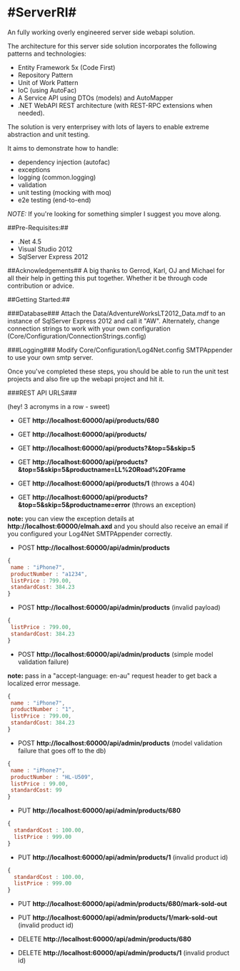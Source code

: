 #ServerRI#
========

An fully working overly engineered server side webapi solution.

The architecture for this server side solution incorporates the following patterns and technologies:

- Entity Framework 5x (Code First)
- Repository Pattern
- Unit of Work Pattern
- IoC (using AutoFac)
- A Service API using DTOs (models) and AutoMapper
- .NET WebAPI REST architecture (with REST-RPC extensions when needed).

The solution is very enterprisey with lots of layers to enable extreme abstraction and unit testing. 

It aims to demonstrate how to handle:
 - dependency injection (autofac)
 - exceptions
 - logging (common.logging)
 - validation
 - unit testing (mocking with moq)
 - e2e testing (end-to-end)
 
*NOTE:* If you're looking for something simpler I suggest you move along.

##Pre-Requisites:##

- .Net 4.5
- Visual Studio 2012
- SqlServer Express 2012 

##Acknowledgements##
A big thanks to Gerrod, Karl, OJ and Michael for all their help in getting this put together. 
Whether it be through code contribution or advice.

##Getting Started:##

###Database###
Attach the Data/AdventureWorksLT2012_Data.mdf to an instance of SqlServer Express 2012 and call it "AW".
Alternately, change connection strings to work with your own configuration (Core/Configuration/ConnectionStrings.config)

###Logging###
Modify Core/Configuration/Log4Net.config SMTPAppender to use your own smtp server.

Once you've completed these steps, you should be able to run the unit test projects and also fire up the webapi project and hit it.

###REST API URLS###

(hey! 3 acronyms in a row - sweet)

- GET **http://localhost:60000/api/products/680**
- GET **http://localhost:60000/api/products/**
- GET **http://localhost:60000/api/products?&top=5&skip=5**
- GET **http://localhost:60000/api/products?&top=5&skip=5&productname=LL%20Road%20Frame**
- GET **http://localhost:60000/api/products/1** (throws a 404)

- GET **http://localhost:60000/api/products?&top=5&skip=5&productname=error** (throws an exception)

**note:** you can view the exception details at **http://localhost:60000/elmah.axd** and you should also receive an email if you configured your Log4Net SMTPAppender correctly.

- POST **http://localhost:60000/api/admin/products**
```javascript
{
 name : "iPhone7",
 productNumber : "a1234",
 listPrice : 799.00,
 standardCost: 384.23
}
```

- POST **http://localhost:60000/api/admin/products** (invalid payload)
```javascript
{
 listPrice : 799.00,
 standardCost: 384.23
}
```

- POST **http://localhost:60000/api/admin/products** (simple model validation failure)

**note:** pass in a "accept-language: en-au" request header to get back a localized error message.

```javascript
{
 name : "iPhone7",
 productNumber : "1",
 listPrice : 799.00,
 standardCost: 384.23
}
```

- POST **http://localhost:60000/api/admin/products** (model validation failure that goes off to the db)
```javascript
{
 name : "iPhone7",
 productNumber : "HL-U509",
 listPrice : 99.00,
 standardCost: 99
}
```

- PUT **http://localhost:60000/api/admin/products/680**
```javascript
{
  standardCost : 100.00,
  listPrice : 999.00
}
```

- PUT **http://localhost:60000/api/admin/products/1** (invalid product id)
```javascript
{
  standardCost : 100.00,
  listPrice : 999.00
}
```

- PUT **http://localhost:60000/api/admin/products/680/mark-sold-out**
- PUT **http://localhost:60000/api/admin/products/1/mark-sold-out** (invalid product id)

- DELETE **http://localhost:60000/api/admin/products/680**
- DELETE **http://localhost:60000/api/admin/products/1** (invalid product id)
